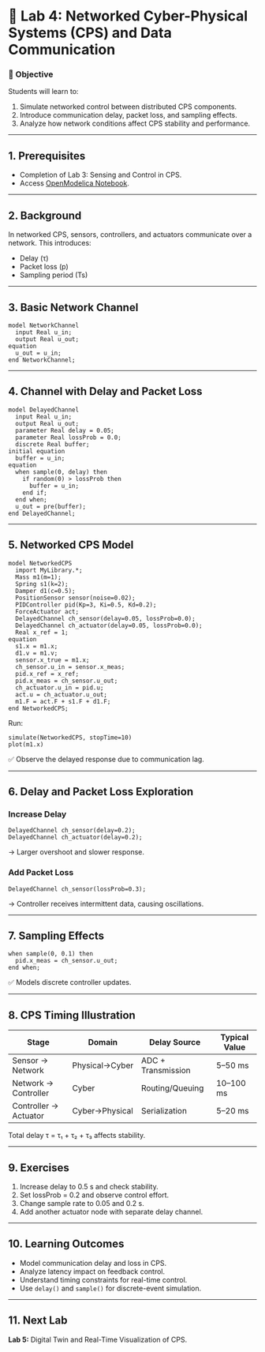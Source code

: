 # 🧩 Lab 4: Networked Cyber-Physical Systems (CPS) and Data Communication

### 🎯 Objective
Students will learn to:
1. Simulate networked control between distributed CPS components.
2. Introduce communication delay, packet loss, and sampling effects.
3. Analyze how network conditions affect CPS stability and performance.

---

## 1. Prerequisites
- Completion of Lab 3: Sensing and Control in CPS.
- Access [OpenModelica Notebook](https://notebook.openmodelica.org).

---

## 2. Background
In networked CPS, sensors, controllers, and actuators communicate over a network.
This introduces:
- Delay (τ)
- Packet loss (p)
- Sampling period (Ts)

---

## 3. Basic Network Channel
```modelica
model NetworkChannel
  input Real u_in;
  output Real u_out;
equation
  u_out = u_in;
end NetworkChannel;
```

---

## 4. Channel with Delay and Packet Loss
```modelica
model DelayedChannel
  input Real u_in;
  output Real u_out;
  parameter Real delay = 0.05;
  parameter Real lossProb = 0.0;
  discrete Real buffer;
initial equation
  buffer = u_in;
equation
  when sample(0, delay) then
    if random(0) > lossProb then
      buffer = u_in;
    end if;
  end when;
  u_out = pre(buffer);
end DelayedChannel;
```

---

## 5. Networked CPS Model
```modelica
model NetworkedCPS
  import MyLibrary.*;
  Mass m1(m=1);
  Spring s1(k=2);
  Damper d1(c=0.5);
  PositionSensor sensor(noise=0.02);
  PIDController pid(Kp=3, Ki=0.5, Kd=0.2);
  ForceActuator act;
  DelayedChannel ch_sensor(delay=0.05, lossProb=0.0);
  DelayedChannel ch_actuator(delay=0.05, lossProb=0.0);
  Real x_ref = 1;
equation
  s1.x = m1.x;
  d1.v = m1.v;
  sensor.x_true = m1.x;
  ch_sensor.u_in = sensor.x_meas;
  pid.x_ref = x_ref;
  pid.x_meas = ch_sensor.u_out;
  ch_actuator.u_in = pid.u;
  act.u = ch_actuator.u_out;
  m1.F = act.F + s1.F + d1.F;
end NetworkedCPS;
```

Run:
```modelica
simulate(NetworkedCPS, stopTime=10)
plot(m1.x)
```

✅ Observe the delayed response due to communication lag.

---

## 6. Delay and Packet Loss Exploration
### Increase Delay
```modelica
DelayedChannel ch_sensor(delay=0.2);
DelayedChannel ch_actuator(delay=0.2);
```
→ Larger overshoot and slower response.

### Add Packet Loss
```modelica
DelayedChannel ch_sensor(lossProb=0.3);
```
→ Controller receives intermittent data, causing oscillations.

---

## 7. Sampling Effects
```modelica
when sample(0, 0.1) then
  pid.x_meas = ch_sensor.u_out;
end when;
```

✅ Models discrete controller updates.

---

## 8. CPS Timing Illustration
| Stage | Domain | Delay Source | Typical Value |
|--------|---------|--------------|----------------|
| Sensor → Network | Physical→Cyber | ADC + Transmission | 5–50 ms |
| Network → Controller | Cyber | Routing/Queuing | 10–100 ms |
| Controller → Actuator | Cyber→Physical | Serialization | 5–20 ms |

Total delay τ = τ₁ + τ₂ + τ₃ affects stability.

---

## 9. Exercises
1. Increase delay to 0.5 s and check stability.
2. Set lossProb = 0.2 and observe control effort.
3. Change sample rate to 0.05 and 0.2 s.
4. Add another actuator node with separate delay channel.

---

## 10. Learning Outcomes
- Model communication delay and loss in CPS.
- Analyze latency impact on feedback control.
- Understand timing constraints for real-time control.
- Use `delay()` and `sample()` for discrete-event simulation.

---

## 11. Next Lab
**Lab 5:** Digital Twin and Real-Time Visualization of CPS.
